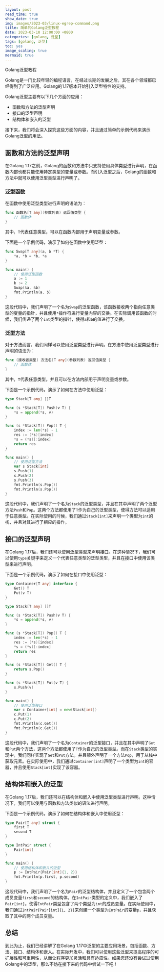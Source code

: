 ```yaml
---
layout: post
read_time: true
show_date: true
img: images/2023-03/linux-egrep-command.png
title: 简单的Golang泛型教程
date: 2023-03-10 12:00:00 +0800
categories: [golang, 泛型]
tags: [golang, 泛型]
toc: yes
image_scaling: true
mermaid: true
---
```



Golang泛型教程

Golang是一门比较年轻的编程语言，在经过长期的发展之后，其在各个领域都已经得到了广泛应用。Golang的1.17版本开始引入泛型特性的支持。

Golang泛型主要有以下几个方面的应用：

- 函数和方法的泛型声明
- 接口的泛型声明
- 结构体和嵌入的泛型

接下来，我们将会深入探究这些方面的内容，并且通过简单的示例代码来演示Golang泛型的用法。

## 函数和方法的泛型声明

在Golang 1.17之前，Golang的函数和方法中只支持使用具体类型进行声明，在函数内部也都只能使用特定类型的变量或参数。而引入泛型之后，Golang的函数和方法中就可以使用泛型类型进行声明了。

### 泛型函数

在函数中使用泛型类型进行声明的语法为：

```go
func 函数名[T any](参数列表) 返回值类型 {
    // 函数体
}
```

其中，`T`代表任意类型，可以在函数内部用于声明变量或参数。

下面是一个示例代码，演示了如何在函数中使用泛型：

```go
func Swap[T any](a, b *T) {
    *a, *b = *b, *a
}

func main() {
    // 使用泛型函数
    a := 1
    b := 2
    Swap(&a, &b)
    fmt.Println(a, b)
}
```

这段代码中，我们声明了一个名为`Swap`的泛型函数，该函数接收两个指向任意类型的变量的指针，并且使用`*`操作符进行变量内容的交换。在实际调用该函数的时候，我们传递了两个`int`类型的指针，使得`a`和`b`的值进行了交换。

### 泛型方法

对于方法而言，我们同样可以使用泛型类型进行声明。在方法中使用泛型类型进行声明的语法为：

```go
func (接收者类型) 方法名[T any](参数列表) 返回值类型 {
    // 函数体
}

```

其中，`T`代表任意类型，并且可以在方法内部用于声明变量或参数。

下面是一个示例代码，演示了如何在方法中使用泛型：

```go
type Stack[T any] []T

func (s *Stack[T]) Push(v T) {
    *s = append(*s, v)
}

func (s *Stack[T]) Pop() T {
    index := len(*s) - 1
    res := (*s)[index]
    *s = (*s)[:index]
    return res
}

func main() {
    // 使用泛型方法
    var s Stack[int]
    s.Push(1)
    s.Push(2)
    s.Push(3)
    fmt.Println(s.Pop())
    fmt.Println(s.Pop())
}
```

这段代码中，我们声明了一个名为`Stack`的泛型类型，并且在其中声明了两个泛型方法`Push`和`Pop`。这两个方法都使用了`T`作为自己的泛型类型，使得方法可以适用于任意类型。在实际使用的时候，我们通过`Stack[int]`来声明一个类型为`int`的栈，并且对其进行了相应的操作。

## 接口的泛型声明

在Golang 1.17后，我们还可以使用泛型类型来声明接口。在这种情况下，我们可以使用`type`关键字来定义一个代表任意类型的泛型类型，并且在接口中使用该类型来进行声明。

下面是一个示例代码，演示了如何在接口中使用泛型：

```go
type Container[T any] interface {
    Get() T
    Put(v T)
}

type Stack[T any] []T

func (s *Stack[T]) Push(v T) {
    *s = append(*s, v)
}

func (s *Stack[T]) Pop() T {
    index := len(*s) - 1
    res := (*s)[index]
    *s = (*s)[:index]
    return res
}

func (s *Stack[T]) Get() T {
    return s.Pop()
}

func (s *Stack[T]) Put(v T) {
    s.Push(v)
}

func main() {
    // 使用泛型接口
    var c Container[int] = new(Stack[int])
    c.Put(1)
    c.Put(2)
    fmt.Println(c.Get())
    fmt.Println(c.Get())
}
```

这段代码中，我们声明了一个名为`Container`的泛型接口，并且在其中声明了`Get`和`Put`两个方法，这两个方法都使用了`T`作为自己的泛型类型。而在`Stack`类型的实现中，我们同样实现了`Get`和`Put`方法，并且额外声明了一个方法`Pop`，用于从栈中获取元素。在实际使用中，我们通过`Container[int]`声明了一个类型为`int`的容器，并且使用`Stack[int]`实现了该容器。

## 结构体和嵌入的泛型

在Golang 1.17后，我们还可以在结构体和嵌入中使用泛型类型进行声明。这种情况下，我们可以使用与函数和方法类似的语法进行声明。

下面是一个示例代码，演示了如何在结构体和嵌入中使用泛型：

```go
type Pair[T any] struct {
    first T
    second T
}

type IntPair struct {
    Pair[int]
}

func main() {
    // 使用结构体和嵌入的泛型
    p := IntPair{Pair[int]{1, 2}}
    fmt.Println(p.first, p.second)
}
```

这段代码中，我们声明了一个名为`Pair`的泛型结构体，并且定义了一个包含两个成员变量`first`和`second`的结构体。在`IntPair`类型的定义中，我们嵌入了`Pair[int]`，使得`IntPair`类型包含了两个类型为`int`的成员变量。在实际使用中，我们通过`IntPair{Pair[int]{1, 2}}`来创建一个类型为`IntPair`的变量`p`，并且获取了其中的两个成员变量。

## 总结

到此为止，我们已经讲解了在Golang 1.17中泛型的主要应用场景，包括函数、方法、接口、结构体和嵌入。在实际开发中，我们可以使用这些泛型来提高程序的可扩展性和可重用性，从而让程序更加灵活和具有适应性。如果您还没有尝试过使用Golang中的泛型，那么不妨在接下来的代码中尝试一下吧！